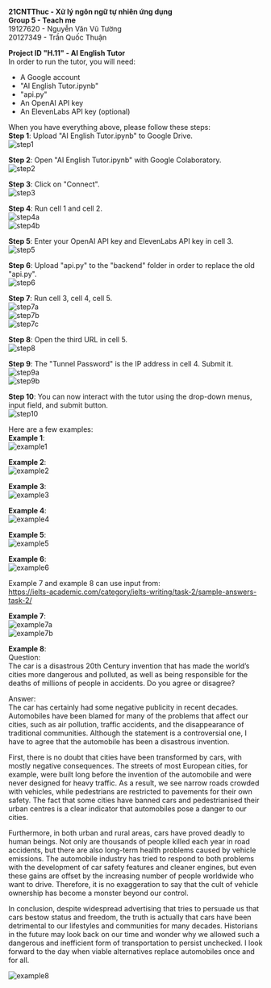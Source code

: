 **21CNTThuc - Xử lý ngôn ngữ tự nhiên ứng dụng**  
**Group 5 - Teach me**  
19127620 - Nguyễn Văn Vũ Tường  
20127349 - Trần Quốc Thuận

**Project ID "H.11" - AI English Tutor**  
In order to run the tutor, you will need:
* A Google account
* "AI English Tutor.ipynb"
* "api.py"
* An OpenAI API key
* An ElevenLabs API key (optional)

When you have everything above, please follow these steps:  
**Step 1**: Upload "AI English Tutor.ipynb" to Google Drive.  
![step1](./img/step1.png)

**Step 2**: Open "AI English Tutor.ipynb" with Google Colaboratory.  
![step2](./img/step2.png)

**Step 3**: Click on "Connect".  
![step3](./img/step3.png)

**Step 4**: Run cell 1 and cell 2.  
![step4a](./img/step4a.png)  
![step4b](./img/step4b.png)

**Step 5**: Enter your OpenAI API key and ElevenLabs API key in cell 3.  
![step5](./img/step5.png)

**Step 6**: Upload "api.py" to the "backend" folder in order to replace the old "api.py".  
![step6](./img/step6.png)

**Step 7**: Run cell 3, cell 4, cell 5.  
![step7a](./img/step7a.png)  
![step7b](./img/step7b.png)  
![step7c](./img/step7c.png)

**Step 8**: Open the third URL in cell 5.  
![step8](./img/step8.png)

**Step 9**: The "Tunnel Password" is the IP address in cell 4. Submit it.  
![step9a](./img/step9a.png)  
![step9b](./img/step9b.png)

**Step 10**: You can now interact with the tutor using the drop-down menus, input field, and submit button.  
![step10](./img/step10.png)

Here are a few examples:  
**Example 1**:  
![example1](./img/example1.png)

**Example 2**:  
![example2](./img/example2.png)

**Example 3**:  
![example3](./img/example3.png)

**Example 4**:  
![example4](./img/example4.png)

**Example 5**:  
![example5](./img/example5.png)

**Example 6**:  
![example6](./img/example6.png)

Example 7 and example 8 can use input from:  
https://ielts-academic.com/category/ielts-writing/task-2/sample-answers-task-2/

**Example 7**:  
![example7a](./img/example7a.png)  
![example7b](./img/example7b.png)

**Example 8**:  
Question:  
The car is a disastrous 20th Century invention that has made the world’s cities more dangerous and polluted, as well as being responsible for the deaths of millions of people in accidents. Do you agree or disagree?  

Answer:  
The car has certainly had some negative publicity in recent decades. Automobiles have been blamed for many of the problems that affect our cities, such as air pollution, traffic accidents, and the disappearance of traditional communities. Although the statement is a controversial one, I have to agree that the automobile has been a disastrous invention.  

First, there is no doubt that cities have been transformed by cars, with mostly negative consequences. The streets of most European cities, for example, were built long before the invention of the automobile and were never designed for heavy traffic. As a result, we see narrow roads crowded with vehicles, while pedestrians are restricted to pavements for their own safety. The fact that some cities have banned cars and pedestrianised their urban centres is a clear indicator that automobiles pose a danger to our cities.  

Furthermore, in both urban and rural areas, cars have proved deadly to human beings. Not only are thousands of people killed each year in road accidents, but there are also long-term health problems caused by vehicle emissions. The automobile industry has tried to respond to both problems with the development of car safety features and cleaner engines, but even these gains are offset by the increasing number of people worldwide who want to drive. Therefore, it is no exaggeration to say that the cult of vehicle ownership has become a monster beyond our control.  

In conclusion, despite widespread advertising that tries to persuade us that cars bestow status and freedom, the truth is actually that cars have been detrimental to our lifestyles and communities for many decades. Historians in the future may look back on our time and wonder why we allowed such a dangerous and inefficient form of transportation to persist unchecked. I look forward to the day when viable alternatives replace automobiles once and for all.

![example8](./img/example8.png)